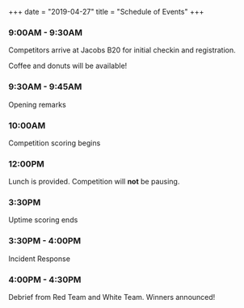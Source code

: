 +++
date = "2019-04-27"
title = "Schedule of Events"
+++

### 9:00AM - 9:30AM
Competitors arrive at Jacobs B20 for initial checkin and registration.

Coffee and donuts will be available!

### 9:30AM - 9:45AM
Opening remarks

### 10:00AM
Competition scoring begins

### 12:00PM
Lunch is provided. Competition will **not** be pausing.

### 3:30PM 
Uptime scoring ends

### 3:30PM - 4:00PM
Incident Response

### 4:00PM - 4:30PM
Debrief from Red Team and White Team. Winners announced!
